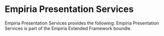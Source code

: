 ﻿Empiria Presentation Services
=============================

Empiria Presentation Services provides the following:
Empiria Presentation Services is part of the Empiria Extended Framework boundle.
